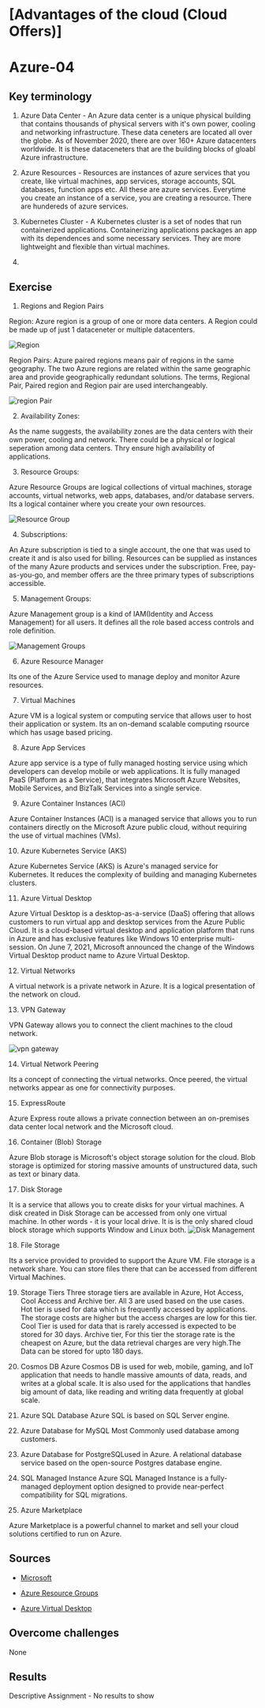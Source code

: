 # [Advantages of the cloud (Cloud Offers)]
# Azure-04

## Key terminology

1. Azure Data Center - An Azure data center is a unique physical building that contains thousands of physical servers with it's own power, cooling and networking infrastructure. These data ceneters are located all over the globe. As of November 2020, there are over 160+ Azure datacenters worldwide. It is these dataceneters that are the building blocks of gloabl Azure infrastructure.

2. Azure Resources - Resources are instances of azure services that you create, like virtual machines, app services, storage accounts, SQL databases, function apps etc. All these are azure services. Everytime you create an instance of a service, you are creating a resource. There are hundereds of azure services.

3. Kubernetes Cluster - A Kubernetes cluster is a set of nodes that run containerized applications. Containerizing applications packages an app with its dependences and some necessary services. They are more lightweight and flexible than virtual machines.

4. 

## Exercise

1. Regions and Region Pairs

Region: Azure region is a group of one or more data centers.  A Region could be made up of just 1 dataceneter or multiple datacenters. 

![Region](https://github.com/Techgrounds-Cloud-9/cloud-9-MBarodia/blob/2c113d7a3fa2eb025db17c4d179e26cceebc6c00/00_includes/05-Cloud/AZ04/AzureReg.jpg)

Region Pairs: Azure paired regions means pair of regions in the same geography. The two Azure regions are related within the same geographic area and provide geographically redundant solutions. The terms, Regional Pair, Paired region and Region pair are used interchangeably.

![region Pair](https://github.com/Techgrounds-Cloud-9/cloud-9-MBarodia/blob/8dcebe7db53788a53d9001be815e39cf45addfe5/00_includes/05-Cloud/AZ04/Azure_Region_Pairs.webp)

2. Availability Zones: 

As the name suggests, the availability zones are the data centers with their own power, cooling and network. There could be a physical or logical seperation among data centers. Thry ensure high availability of applications.

3. Resource Groups:

Azure Resource Groups are logical collections of virtual machines, storage accounts, virtual networks, web apps, databases, and/or database servers. Its a logical container where you create your own resources.

![Resource Group](https://github.com/Techgrounds-Cloud-9/cloud-9-MBarodia/blob/2c113d7a3fa2eb025db17c4d179e26cceebc6c00/00_includes/05-Cloud/AZ04/ResourceGroup)

4. Subscriptions:

An Azure subscription is tied to a single account, the one that was used to create it and is also used for billing. Resources can be supplied as instances of the many Azure products and services under the subscription. Free, pay-as-you-go, and member offers are the three primary types of subscriptions accessible.

5. Management Groups:

Azure Management group is a kind of IAM(Identity and Access Management) for all  users. It defines all the role based access controls and role definition.

![Management Groups](https://github.com/Techgrounds-Cloud-9/cloud-9-MBarodia/blob/755efa4b639a0c25b284f588ebae37248899750e/00_includes/05-Cloud/AZ04/MgmtGroup.png)

6. Azure Resource Manager

Its one of the Azure Service used to manage deploy and monitor Azure resources.

7. Virtual Machines

Azure VM is a logical system or computing service that allows user to host their application or system. Its an on-demand scalable computing rsource which has usage based pricing.

8. Azure App Services

Azure app service is a type of fully managed hosting service using which developers can develop mobile or web applications. It is fully managed PaaS (Platform as a Service), that integrates Microsoft Azure Websites, Mobile Services, and BizTalk Services into a single service.

9. Azure Container Instances (ACI)

Azure Container Instances (ACI) is a managed service that allows you to run containers directly on the Microsoft Azure public cloud, without requiring the use of virtual machines (VMs).

10. Azure Kubernetes Service (AKS)

Azure Kubernetes Service (AKS) is Azure's managed service for Kubernetes. It reduces the complexity of building and managing Kubernetes clusters.


11. Azure Virtual Desktop

Azure Virtual Desktop is a desktop-as-a-service (DaaS) offering that allows customers to run virtual app and desktop services from the Azure Public Cloud.
It is a cloud-based virtual desktop and application platform that runs in Azure and has exclusive features like Windows 10 enterprise multi-session.
On June 7, 2021, Microsoft announced the change of the Windows Virtual Desktop product name to Azure Virtual Desktop.

12. Virtual Networks

A virtual network is a private network in Azure. It is a logical presentation of the network on cloud.


13. VPN Gateway

VPN Gateway allows you to connect the client machines to the cloud network.

![vpn gateway](https://github.com/Techgrounds-Cloud-9/cloud-9-MBarodia/blob/2c113d7a3fa2eb025db17c4d179e26cceebc6c00/00_includes/05-Cloud/AZ04/VpnGateway.png)

14. Virtual Network Peering

Its a concept of connecting the virtual networks. Once peered, the virtual networks appear as one for connectivity purposes.


15. ExpressRoute

Azure Express route allows a private connection between an on-premises data center local network and the Microsoft cloud.

16. Container (Blob) Storage

Azure Blob storage is Microsoft's object storage solution for the cloud. Blob storage is optimized for storing massive amounts of unstructured data, such as text or binary data.

17. Disk Storage

It is a service that allows you to create disks for your virtual machines. A disk created in Disk Storage can be accessed from only one virtual machine. In other words - it is your local drive.
It is is the only shared cloud block storage which supports Window and Linux both.
![Disk Management](https://github.com/Techgrounds-Cloud-9/cloud-9-MBarodia/blob/2c113d7a3fa2eb025db17c4d179e26cceebc6c00/00_includes/05-Cloud/AZ04/AzureReg.jpg)

18. File Storage

Its a service provided to provided to support the Azure VM. File storage is a network share. You can store files there that can be accessed from different Virtual Machines.


19. Storage Tiers
Three storage tiers are available in Azure, Hot Access, Cool Access and Archive tier. 
All 3 are used based on the use cases.
Hot tier is used for data which is frequently accessed by applications. The storage costs are higher but the access charges are low for this tier.
Cool Tier is used for data that is rarely accessed is expected to be stored for 30 days.
Archive tier, For this tier the storage rate is the cheapest on Azure, but the data retrieval charges are very high.The Data can be stored for upto 180 days.


20. Cosmos DB
Azure Cosmos DB is used for web, mobile, gaming, and IoT application that needs to handle massive amounts of data, reads, and writes at a global scale. It is also used for the applications that handles big amount of data, like reading and writing data frequently at global scale.

21. Azure SQL Database
Azure SQL is based on SQL Server engine. 

22. Azure Database for MySQL
Most Commonly used database among customers.

23. Azure Database for PostgreSQLused in Azure.
A relational database service based on the open-source Postgres database engine.

24. SQL Managed Instance
Azure SQL Managed Instance is a fully-managed deployment option designed to provide near-perfect compatibility for SQL migrations.


25. Azure Marketplace

Azure Marketplace is a powerful channel to market and sell your cloud solutions certified to run on Azure.

## Sources


* [Microsoft](https://learn.microsoft.com)

* [Azure Resource Groups](https://www.pragimtech.com/blog/azure/azure-resource-groups/)

* [Azure Virtual Desktop](https://www.citrix.com/blogs/2021/06/16/what-is-azure-virtual-desktop-from-microsoft/)


## Overcome challenges

 None

## Results

Descriptive Assignment - No results to show